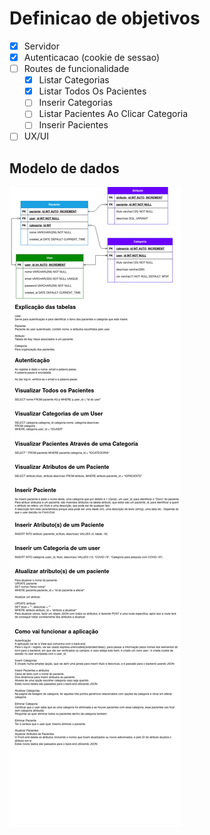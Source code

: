 # Definicao de objetivos

- [x] Servidor
- [x] Autenticacao (cookie de sessao)
- [ ] Routes de funcionalidade
  - [x] Listar Categorias
  - [x] Listar Todos Os Pacientes
  - [ ] Inserir Categorias
  - [ ] Listar Pacientes Ao Clicar Categoria
  - [ ] Inserir Pacientes
- [ ] UX/UI

## Modelo de dados

![modelo de dados da aplicacao](./readme/DBUML.png)
